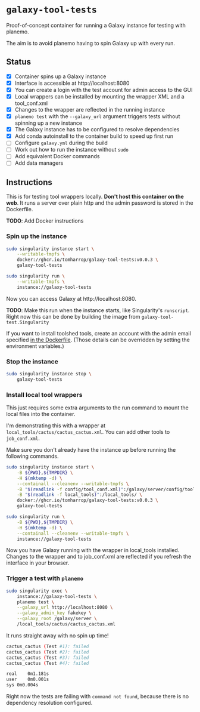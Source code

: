 # `galaxy-tool-tests`

Proof-of-concept container for running a Galaxy instance for testing with planemo.

The aim is to avoid planemo having to spin Galaxy up with every run.

## Status

- [x] Container spins up a Galaxy instance
- [x] Interface is accessible at http://localhost:8080
- [x] You can create a login with the test account for admin access to the GUI
- [x] Local wrappers can be installed by mounting the wrapper XML and a tool_conf.xml
- [x] Changes to the wrapper are reflected in the running instance
- [x] `planemo test` with the `--galaxy_url` argument triggers tests without spinning up a new instance
- [x] The Galaxy instance has to be configured to resolve dependencies
- [x] Add conda autoinstall to the container build to speed up first run
- [ ] Configure `galaxy.yml` during the build
- [ ] Work out how to run the instance without `sudo`
- [ ] Add equivalent Docker commands
- [ ] Add data managers

## Instructions

This is for testing tool wrappers locally.
**Don't host this container on the web**.
It runs a server over plain http and the admin password is stored in the Dockerfile.


**TODO**: Add Docker instructions

### Spin up the instance

```bash
sudo singularity instance start \
    --writable-tmpfs \
    docker://ghcr.io/tomharrop/galaxy-tool-tests:v0.0.3 \
    galaxy-tool-tests

sudo singularity run \
    --writable-tmpfs \
    instance://galaxy-tool-tests
```

Now you can access Galaxy at http://localhost:8080.

**TODO**: Make this run when the instance starts, like Singularity's `runscript`. Right now this can be done by building the image from `galaxy-tool-test.Singularity`

If you want to install toolshed tools, create an account with the admin email specified [in the Dockerfile](https://github.com/TomHarrop/galaxy-tool-tests/blob/315377a9b23480e04dd9ef31830fdfa1fd2b9e14/Dockerfile.v0.0.2#L9-L10).
(Those details can be overridden by setting the environment variables.)

### Stop the instance

```bash
sudo singularity instance stop \
    galaxy-tool-tests
```

### Install local tool wrappers

This just requires some extra arguments to the run command to mount the local files into the container.

I'm demonstrating this with a wrapper at `local_tools/cactus/cactus_cactus.xml`.
You can add other tools to `job_conf.xml`.

Make sure you don't already have the instance up before running the following commands.

```bash
sudo singularity instance start \
    -B ${PWD},${TMPDIR} \
    -H $(mktemp -d) \
    --containall --cleanenv --writable-tmpfs \
    -B "$(readlink -f config/tool_conf.xml)":/galaxy/server/config/tool_conf.xml \
    -B "$(readlink -f local_tools)":/local_tools/ \
    docker://ghcr.io/tomharrop/galaxy-tool-tests:v0.0.3 \
    galaxy-tool-tests

sudo singularity run \
    -B ${PWD},${TMPDIR} \
    -H $(mktemp -d) \
    --containall --cleanenv --writable-tmpfs \
    instance://galaxy-tool-tests
```

Now you have Galaxy running with the wrapper in local_tools installed.
Changes to the wrapper and to job_conf.xml are reflected if you refresh the interface in your browser.

### Trigger a test with `planemo`

```bash
sudo singularity exec \
    instance://galaxy-tool-tests \
    planemo test \
    --galaxy_url http://localhost:8080 \
    --galaxy_admin_key fakekey \
    --galaxy_root /galaxy/server \
    /local_tools/cactus/cactus_cactus.xml
```

It runs straight away with no spin up time!

```bash
cactus_cactus (Test #1): failed
cactus_cactus (Test #2): failed
cactus_cactus (Test #3): failed
cactus_cactus (Test #4): failed

real    0m1.181s
user    0m0.001s
sys 0m0.004s
```

Right now the tests are failing with `command not found`, because there is no dependency resolution configured.

